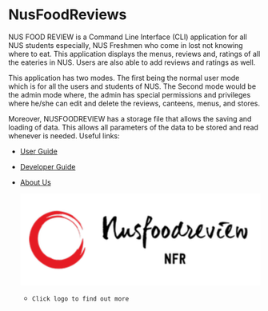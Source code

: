 # NusFoodReviews

NUS FOOD REVIEW is a Command Line Interface (CLI) application for all NUS students especially, NUS Freshmen who come in
lost not knowing where to eat. This application displays the menus, reviews and, ratings of all the eateries in NUS.
Users are also able to add reviews and ratings as well.

This application has two modes. The first being the normal user mode which is for all the users and students of NUS.
The Second mode would be the admin mode where,  the admin has special permissions and privileges where he/she can edit
and delete the reviews, canteens, menus, and stores.

Moreover, NUSFOODREVIEW has a storage file that allows the saving and loading of data. This allows all parameters of
the data to be stored and read whenever is needed.
Useful links:
* [User Guide](docs/UserGuide.md)
* [Developer Guide](docs/DeveloperGuide.md)
* [About Us](docs/AboutUs.md)

  [<img src="docs/img/logo.png">](https://ay2021s2-cs2113-t10-4.github.io/tp/) 
  + `Click logo to find out more`